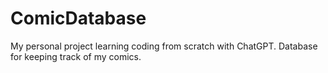# ComicDatabase
My personal project learning coding from scratch with ChatGPT. Database for keeping track of my comics.
